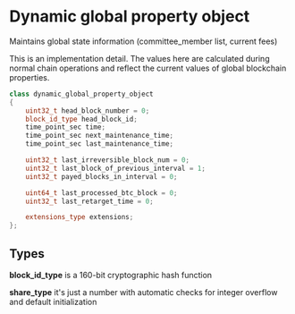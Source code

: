 # Dynamic global property object

Maintains global state information (committee_member list, current fees)

This is an implementation detail. The values here are calculated during normal chain operations and reflect the current values of global blockchain properties.

```cpp
class dynamic_global_property_object
{
    uint32_t head_block_number = 0;
    block_id_type head_block_id;
    time_point_sec time;
    time_point_sec next_maintenance_time;
    time_point_sec last_maintenance_time;

    uint32_t last_irreversible_block_num = 0;
    uint32_t last_block_of_previous_interval = 1;
    uint32_t payed_blocks_in_interval = 0;

    uint64_t last_processed_btc_block = 0;
    uint32_t last_retarget_time = 0;

    extensions_type extensions;
};

```

## Types

**block_id_type** is a 160-bit cryptographic hash function

**share_type** it's just a number with automatic checks for integer overflow and default initialization